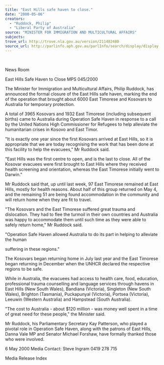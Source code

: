```yaml
---
title: "East Hills safe haven to close."
date: "2000-05-06"
creators:
  - "Ruddock, Philip"
  - "Liberal Party of Australia"
source: "MINISTER FOR IMMIGRATION AND MULTICULTURAL AFFAIRS"
subjects:
trove_url: http://trove.nla.gov.au/version/211482480
source_url: http://parlinfo.aph.gov.au/parlInfo/search/display/display.w3p;query=Id%3A%22media/pressrel/7TG16%22
---
```


  

 News Room

 East Hills Safe Haven to Close MPS 045/2000

 The Minister for Immigration and Multicultural Affairs, Philip Ruddock, has announced the formal closure of the East Hills safe haven, marking the end of the operation that brought about 6000 East Timorese and Kosovars to Australia for temporary protection.

 A total of 3965 Kosovars and 1932 East Timorese (including subsequent births) came to Australia during Operation Safe Haven in response to a call by the United Nations High Commissioner for Refugees to help alleviate the humanitarian crises in Kosovo and East Timor.

 "It is exactly one year since the first Kosovars arrived at East Hills, so it is appropriate that we are today recognising the work that has been done at this facility to help the evacuees," Mr Ruddock said.

 "East Hills was the first centre to open, and is the last to close. All of the Kosovar evacuees were first brought to East Hills where they received health screening and orientation, whereas the East Timorese initially went to Darwin."

 Mr Ruddock said that, up until last week, 97 East Timorese remained at East Hills, mostly for health reasons. About half of this group returned on May 4, and the remaining 51 are being found accommodation in the community and will return home when they are fit to travel.

 "The Kosovars and the East Timorese suffered great trauma and dislocation. They had to flee the turmoil in their own countries and Australia was happy to accommodate them until such time as they were able to safely return home," Mr Ruddock said.

 "Operation Safe Haven allowed Australia to do its part in helping to alleviate the human

 suffering in these regions."

 The Kosovars began returning home in July last year and the East Timorese began returning in December when the UNHCR declared the respective regions to be safe.

 While in Australia, the evacuees had access to health care, food, education, professional trauma counselling and language services through havens in East Hills (New South Wales), Bandiana (Victoria), Singleton (New South Wales), Brighton (Tasmania), Puckapunyal (Victoria), Portsea (Victoria), Leeuwin (Western Australia) and Hampstead (South Australia).

 "The cost to Australia - about $120 million - was money well spent in a time of great need for these people," the Minister said.

 Mr Ruddock, his Parliamentary Secretary Kay Patterson, who played a pivotal role in Operation Safe Haven, along with the patrons of East Hills, Danna Vale MP and Senator Michael Forshaw, have formally thanked those who were involved.

 6 May 2000 Media Contact: Steve Ingram 0419 278 715

 Media Release Index

  

